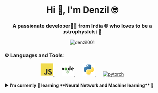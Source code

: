 <h1 align="center">Hi 👋, I'm Denzil 🤓</h1>
<h3 align="center">A passionate developer👨‍💻 from India 🌐 who loves to be a astrophysicist 🌌</h3>

<p align="center"> <img src="https://komarev.com/ghpvc/?username=denzil001&label=Profile%20views&color=0e75b6&style=flat" alt="denzil001" /> </p>

<h3 align="left">⚙️ Languages and Tools:</h3>
<p align="center">
  <a href="https://developer.mozilla.org/en-US/docs/Web/JavaScript" target="_blank" rel="noreferrer">
    <img src="https://raw.githubusercontent.com/devicons/devicon/master/icons/javascript/javascript-original.svg" alt="javascript" width="40" height="40"/>
  </a>
  &nbsp;&nbsp;&nbsp;&nbsp;&nbsp;  <a href="https://nodejs.org" target="_blank" rel="noreferrer">
    <img src="https://raw.githubusercontent.com/devicons/devicon/master/icons/nodejs/nodejs-original-wordmark.svg" alt="nodejs" width="40" height="40"/>
  </a>
  &nbsp;&nbsp;&nbsp;&nbsp;&nbsp;  <a href="https://www.python.org" target="_blank" rel="noreferrer">
    <img src="https://raw.githubusercontent.com/devicons/devicon/master/icons/python/python-original.svg" alt="python" width="40" height="40"/>
  </a>
  &nbsp;&nbsp;&nbsp;&nbsp;&nbsp;  <a href="https://pytorch.org/" target="_blank" rel="noreferrer">
    <img src="https://www.vectorlogo.zone/logos/pytorch/pytorch-icon.svg" alt="pytorch" width="40" height="40"/>
  </a>
</p>


<h4> ▶️ I’m currently 🌱 learning **Neural Network and Machine learning** 🤖</h4>


<!--<p align="center"><img align="center" src="https://github-readme-stats.vercel.app/api/top-langs?username=denzil001&show_icons=true&locale=en&layout=compact" alt="denzil001" /></p>-->
